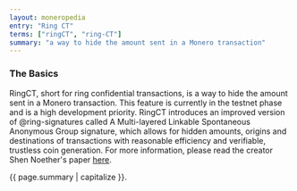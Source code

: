```yaml
---
layout: moneropedia
entry: "Ring CT"
terms: ["ringCT", "ring-CT"]
summary: "a way to hide the amount sent in a Monero transaction"
---
```


### The Basics
RingCT, short for ring confidential transactions, is a way to hide the amount sent in a Monero transaction. This feature is currently in the testnet phase and is a high development priority.
RingCT introduces an improved version of @ring-signatures called A Multi-layered Linkable Spontaneous Anonymous Group signature, which allows for hidden amounts, origins and destinations of transactions with reasonable efficiency and verifiable, trustless coin generation.
For more information, please read the creator Shen Noether's paper [here](https://eprint.iacr.org/2015/1098).

{{ page.summary | capitalize }}.






